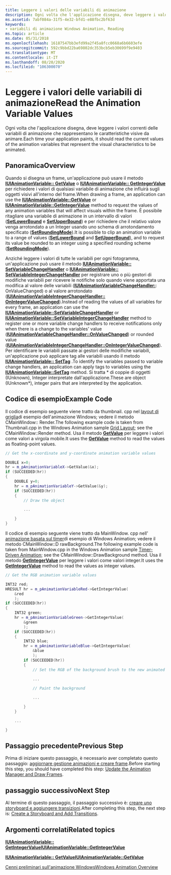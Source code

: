```yaml
---
title: Leggere i valori delle variabili di animazione
description: Ogni volta che l'applicazione disegna, deve leggere i valori correnti delle variabili di animazione che rappresentano le caratteristiche visive da animare.
ms.assetid: 7abf084a-31f5-4e32-bfd1-e88fbc2bf63d
keywords:
- variabili di animazione Windows Animation, Reading
ms.topic: article
ms.date: 05/31/2018
ms.openlocfilehash: 16187547bb3efd99a2f45a8fcc0668a6b6603efe
ms.sourcegitcommit: 592c9bbd22ba69802dc353bcb5eb30699f9e9403
ms.translationtype: MT
ms.contentlocale: it-IT
ms.lasthandoff: 08/20/2020
ms.locfileid: "106300070"
---
```

# <a name="read-the-animation-variable-values"></a><span data-ttu-id="84815-104">Leggere i valori delle variabili di animazione</span><span class="sxs-lookup"><span data-stu-id="84815-104">Read the Animation Variable Values</span></span>

<span data-ttu-id="84815-105">Ogni volta che l'applicazione disegna, deve leggere i valori correnti delle variabili di animazione che rappresentano le caratteristiche visive da animare.</span><span class="sxs-lookup"><span data-stu-id="84815-105">Each time your application paints, it should read the current values of the animation variables that represent the visual characteristics to be animated.</span></span>

## <a name="overview"></a><span data-ttu-id="84815-106">Panoramica</span><span class="sxs-lookup"><span data-stu-id="84815-106">Overview</span></span>

<span data-ttu-id="84815-107">Quando si disegna un frame, un'applicazione può usare il metodo [**IUIAnimationVariable:: GetValue**](/windows/desktop/api/UIAnimation/nf-uianimation-iuianimationvariable-getvalue) o [**IUIAnimationVariable:: GetIntegerValue**](/windows/desktop/api/UIAnimation/nf-uianimation-iuianimationvariable-getintegervalue) per richiedere i valori di qualsiasi variabile di animazione che influirà sugli oggetti visivi all'interno del frame.</span><span class="sxs-lookup"><span data-stu-id="84815-107">When drawing a frame, an application can use the [**IUIAnimationVariable::GetValue**](/windows/desktop/api/UIAnimation/nf-uianimation-iuianimationvariable-getvalue) or [**IUIAnimationVariable::GetIntegerValue**](/windows/desktop/api/UIAnimation/nf-uianimation-iuianimationvariable-getintegervalue) method to request the values of any animation variables that will affect visuals within the frame.</span></span> <span data-ttu-id="84815-108">È possibile ritagliare una variabile di animazione in un intervallo di valori ([**SetLowerBound**](/windows/desktop/api/UIAnimation/nf-uianimation-iuianimationvariable-setlowerbound) e [**SetUpperBound**](/windows/desktop/api/UIAnimation/nf-uianimation-iuianimationvariable-setupperbound)) e per richiedere che il relativo valore venga arrotondato a un Integer usando uno schema di arrotondamento specificato ([**SetRoundingMode**](/windows/desktop/api/UIAnimation/nf-uianimation-iuianimationvariable-setroundingmode)).</span><span class="sxs-lookup"><span data-stu-id="84815-108">It is possible to clip an animation variable to a range of values ([**SetLowerBound**](/windows/desktop/api/UIAnimation/nf-uianimation-iuianimationvariable-setlowerbound) and [**SetUpperBound**](/windows/desktop/api/UIAnimation/nf-uianimation-iuianimationvariable-setupperbound)), and to request its value be rounded to an integer using a specified rounding scheme ([**SetRoundingMode**](/windows/desktop/api/UIAnimation/nf-uianimation-iuianimationvariable-setroundingmode)).</span></span>

<span data-ttu-id="84815-109">Anziché leggere i valori di tutte le variabili per ogni fotogramma, un'applicazione può usare il metodo [**IUIAnimationVariable:: SetVariableChangeHandler**](/windows/desktop/api/UIAnimation/nf-uianimation-iuianimationvariable-setvariablechangehandler) o [**IUIAnimationVariable:: SetVariableIntegerChangeHandler**](/windows/desktop/api/UIAnimation/nf-uianimation-iuianimationvariable-setvariableintegerchangehandler) per registrare uno o più gestori di modifiche variabili per ricevere le notifiche solo quando viene apportata una modifica al valore delle variabili ([**IUIAnimationVariableChangeHandler:**](/windows/desktop/api/UIAnimation/nf-uianimation-iuianimationvariablechangehandler-onvaluechanged): OnValueChanged) o al valore arrotondato ([**IUIAnimationVariableIntegerChangeHandler:: OnIntegerValueChanged**](/windows/desktop/api/UIAnimation/nf-uianimation-iuianimationvariableintegerchangehandler-onintegervaluechanged)).</span><span class="sxs-lookup"><span data-stu-id="84815-109">Instead of reading the values of all variables for every frame, an application can use the [**IUIAnimationVariable::SetVariableChangeHandler**](/windows/desktop/api/UIAnimation/nf-uianimation-iuianimationvariable-setvariablechangehandler) or [**IUIAnimationVariable::SetVariableIntegerChangeHandler**](/windows/desktop/api/UIAnimation/nf-uianimation-iuianimationvariable-setvariableintegerchangehandler) method to register one or more variable change handlers to receive notifications only when there is a change to the variables' value ([**IUIAnimationVariableChangeHandler::OnValueChanged**](/windows/desktop/api/UIAnimation/nf-uianimation-iuianimationvariablechangehandler-onvaluechanged)) or rounded value ([**IUIAnimationVariableIntegerChangeHandler::OnIntegerValueChanged**](/windows/desktop/api/UIAnimation/nf-uianimation-iuianimationvariableintegerchangehandler-onintegervaluechanged)).</span></span> <span data-ttu-id="84815-110">Per identificare le variabili passate ai gestori delle modifiche variabili, un'applicazione può applicare tag alle variabili usando il metodo [**IUIAnimationVariable:: SetTag**](/windows/desktop/api/UIAnimation/nf-uianimation-iuianimationvariable-settag) .</span><span class="sxs-lookup"><span data-stu-id="84815-110">To identify the variables passed to variable change handlers, an application can apply tags to variables using the [**IUIAnimationVariable::SetTag**](/windows/desktop/api/UIAnimation/nf-uianimation-iuianimationvariable-settag) method.</span></span> <span data-ttu-id="84815-111">Si tratta \* di coppie di oggetti (IUnknown), Integer interpretate dall'applicazione.</span><span class="sxs-lookup"><span data-stu-id="84815-111">These are object (IUnknown\*), integer pairs that are interpreted by the application.</span></span>

## <a name="example-code"></a><span data-ttu-id="84815-112">Codice di esempio</span><span class="sxs-lookup"><span data-stu-id="84815-112">Example Code</span></span>

<span data-ttu-id="84815-113">Il codice di esempio seguente viene tratto da thumbnail. cpp nel [layout di griglia](/windows/desktop/UIAnimation/grid-layout-sample)di esempio dell'animazione Windows; vedere il metodo CMainWindow:: Render.</span><span class="sxs-lookup"><span data-stu-id="84815-113">The following example code is taken from Thumbnail.cpp in the Windows Animation sample [Grid Layout](/windows/desktop/UIAnimation/grid-layout-sample); see the CMainWindow::Render method.</span></span> <span data-ttu-id="84815-114">Usa il metodo [**GetValue**](/windows/desktop/api/UIAnimation/nf-uianimation-iuianimationvariable-getvalue) per leggere i valori come valori a virgola mobile.</span><span class="sxs-lookup"><span data-stu-id="84815-114">It uses the [**GetValue**](/windows/desktop/api/UIAnimation/nf-uianimation-iuianimationvariable-getvalue) method to read the values as floating-point values.</span></span>


```C++
// Get the x-coordinate and y-coordinate animation variable values

DOUBLE x=0;
hr = m_pAnimationVariableX->GetValue(&x);
if (SUCCEEDED(hr))
{
    DOUBLE y=0;
    hr = m_pAnimationVariableY->GetValue(&y);
    if (SUCCEEDED(hr))
    {
        // Draw the object

        ...

    }
}
```



<span data-ttu-id="84815-115">Il codice di esempio seguente viene tratto da MainWindow. cpp nell' [animazione basata sul timer](timer-driven-animation-sample.md)di esempio di Windows Animation; vedere il metodo CMainWindow::D rawBackground.</span><span class="sxs-lookup"><span data-stu-id="84815-115">The following example code is taken from MainWindow.cpp in the Windows Animation sample [Timer-Driven Animation](timer-driven-animation-sample.md); see the CMainWindow::DrawBackground method.</span></span> <span data-ttu-id="84815-116">Usa il metodo [**GetIntegerValue**](/windows/desktop/api/UIAnimation/nf-uianimation-iuianimationvariable-getintegervalue) per leggere i valori come valori integer.</span><span class="sxs-lookup"><span data-stu-id="84815-116">It uses the [**GetIntegerValue**](/windows/desktop/api/UIAnimation/nf-uianimation-iuianimationvariable-getintegervalue) method to read the values as integer values.</span></span>


```C++
// Get the RGB animation variable values

INT32 red;
HRESULT hr = m_pAnimationVariableRed->GetIntegerValue(
    &red
    );
if (SUCCEEDED(hr))
{
    INT32 green;
    hr = m_pAnimationVariableGreen->GetIntegerValue(
        &green
        );
    if (SUCCEEDED(hr))
    {
        INT32 blue;
        hr = m_pAnimationVariableBlue->GetIntegerValue(
            &blue
            );
        if (SUCCEEDED(hr))
        {
            // Set the RGB of the background brush to the new animated value

            ...
                
            // Paint the background

            ...

        }
    }

    ...

}
```



## <a name="previous-step"></a><span data-ttu-id="84815-117">Passaggio precedente</span><span class="sxs-lookup"><span data-stu-id="84815-117">Previous Step</span></span>

<span data-ttu-id="84815-118">Prima di iniziare questo passaggio, è necessario aver completato questo passaggio: [aggiornare gestione animazioni e creare frame](introducing-windows-animation-manager.md).</span><span class="sxs-lookup"><span data-stu-id="84815-118">Before starting this step, you should have completed this step: [Update the Animation Manager and Draw Frames](introducing-windows-animation-manager.md).</span></span>

## <a name="next-step"></a><span data-ttu-id="84815-119">passaggio successivo</span><span class="sxs-lookup"><span data-stu-id="84815-119">Next Step</span></span>

<span data-ttu-id="84815-120">Al termine di questo passaggio, il passaggio successivo è: [creare uno storyboard e aggiungere transizioni](updating---timer-driven-animation.md).</span><span class="sxs-lookup"><span data-stu-id="84815-120">After completing this step, the next step is: [Create a Storyboard and Add Transitions](updating---timer-driven-animation.md).</span></span>

## <a name="related-topics"></a><span data-ttu-id="84815-121">Argomenti correlati</span><span class="sxs-lookup"><span data-stu-id="84815-121">Related topics</span></span>

<dl> <dt>

[<span data-ttu-id="84815-122">**IUIAnimationVariable:: GetIntegerValue**</span><span class="sxs-lookup"><span data-stu-id="84815-122">**IUIAnimationVariable::GetIntegerValue**</span></span>](/windows/desktop/api/UIAnimation/nf-uianimation-iuianimationvariable-getintegervalue)
</dt> <dt>

[<span data-ttu-id="84815-123">**IUIAnimationVariable:: GetValue**</span><span class="sxs-lookup"><span data-stu-id="84815-123">**IUIAnimationVariable::GetValue**</span></span>](/windows/desktop/api/UIAnimation/nf-uianimation-iuianimationvariable-getvalue)
</dt> <dt>

[<span data-ttu-id="84815-124">Cenni preliminari sull'animazione Windows</span><span class="sxs-lookup"><span data-stu-id="84815-124">Windows Animation Overview</span></span>](scenic-animation-api-overview.md)
</dt> </dl>

 

 